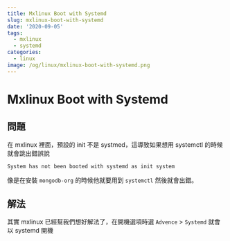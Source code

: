 ```yaml
---
title: Mxlinux Boot with Systemd
slug: mxlinux-boot-with-systemd
date: '2020-09-05'
tags:
  - mxlinux
  - systemd
categories:
  - linux
image: /og/linux/mxlinux-boot-with-systemd.png
---
```


# Mxlinux Boot with Systemd

## 問題

在 mxlinux 裡面，預設的 init 不是 systmed，這導致如果想用 systemctl 的時候就會跳出錯誤說

```
System has not been booted with systemd as init system
```

像是在安裝 `mongodb-org` 的時候他就要用到 `systemctl` 然後就會出錯。

## 解法

其實 mxlinux 已經幫我們想好解法了，在開機選項時選 `Advence` > `Systemd` 就會以 systemd 開機
